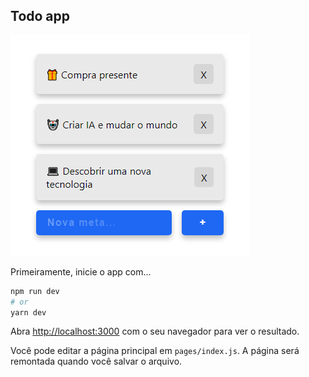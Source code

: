 ## Todo app

![Alt text](https://github.com/laube-developer/todo/blob/main/public/Example.png?raw=true "Title")

Primeiramente, inicie o app com...

```bash
npm run dev
# or
yarn dev
```

Abra [http://localhost:3000](http://localhost:3000) com o seu navegador para ver o resultado.

Você pode editar a página principal em `pages/index.js`. A página será remontada quando você salvar o arquivo.
